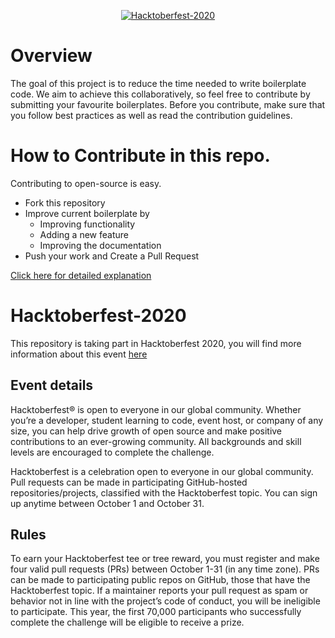 
<p align="center">
    <a href="https://hacktoberfest.digitalocean.com/">
        <img src="https://hacktoberfest.digitalocean.com/assets/HF-full-logo-b05d5eb32b3f3ecc9b2240526104cf4da3187b8b61963dd9042fdc2536e4a76c.svg" alt="Hacktoberfest-2020">
    </a>
</p>

# Overview
The goal of this project is to reduce the time needed to write boilerplate code. We aim to achieve this collaboratively, so feel free to contribute by submitting your favourite boilerplates. Before you contribute, make sure that you follow best practices as well as read the contribution guidelines.

# How to Contribute in this repo.

Contributing to open-source is easy.

- Fork this repository
- Improve current boilerplate by
  - Improving functionality
  - Adding a new feature
  - Improving the documentation
- Push your work and Create a Pull Request

[Click here for detailed explanation](/Contributing.md)

# Hacktoberfest-2020
This repository is taking part in Hacktoberfest 2020, you will find more information about this event [here](https://hacktoberfest.digitalocean.com/)


## Event details
Hacktoberfest® is open to everyone in our global community. Whether you’re a developer, student learning to code, event host, or company of any size, you can help drive growth of open source and make positive contributions to an ever-growing community. All backgrounds and skill levels are encouraged to complete the challenge.

Hacktoberfest is a celebration open to everyone in our global community.
Pull requests can be made in participating GitHub-hosted repositories/projects, classified with the Hacktoberfest topic.
You can sign up anytime between October 1 and October 31.

## Rules
To earn your Hacktoberfest tee or tree reward, you must register and make four valid pull requests (PRs) between October 1-31 (in any time zone). PRs can be made to participating public repos on GitHub, those that have the Hacktoberfest topic. If a maintainer reports your pull request as spam or behavior not in line with the project’s code of conduct, you will be ineligible to participate. This year, the first 70,000 participants who successfully complete the challenge will be eligible to receive a prize.
